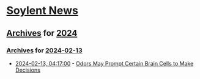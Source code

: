 # [Soylent News](../../../README.md)

## [Archives](../../index.md) for [2024](../index.md)

### [Archives](../../index.md) for [2024-02-13](index.md)

* [2024-02-13, 04:17:00](https://soylentnews.org/article.pl?sid=24/02/11/1559204&from=rss) - [Odors May Prompt Certain Brain Cells to Make Decisions](https://soylentnews.org/article.pl?sid=24/02/11/1559204&from=rss)
